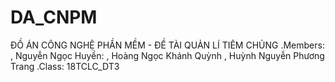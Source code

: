 # DA_CNPM
ĐỒ ÁN CÔNG NGHỆ PHẦN MỀM - ĐỀ TÀI QUẢN LÍ TIÊM CHỦNG
.Members:
, Nguyễn Ngọc Huyền: 
, Hoàng Ngọc Khánh Quỳnh
, Huỳnh Nguyễn Phương Trang
.Class: 18TCLC_DT3
